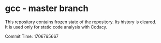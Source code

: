 # gcc - master branch

This repository contains frozen state of the repository.
Its history is cleared. It is used only for static code
analysis with Codacy.

Commit Time: 1706765667